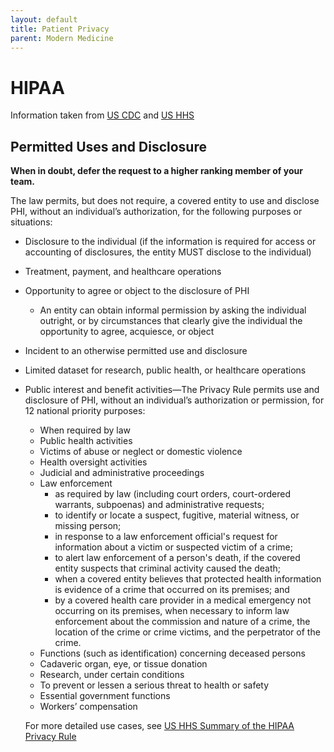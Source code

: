```yaml
---
layout: default
title: Patient Privacy
parent: Modern Medicine
---
```


# HIPAA
Information taken from [US CDC](https://www.cdc.gov/phlp/publications/topic/hipaa.html) and [US HHS](https://www.hhs.gov/hipaa/for-professionals/privacy/laws-regulations/index.html)

## Permitted Uses and Disclosure

**When in doubt, defer the request to a higher ranking member of your team.**

The law permits, but does not require, a covered entity to use and disclose PHI, without an individual’s authorization, for the following purposes or situations:

- Disclosure to the individual (if the information is required for access or accounting of disclosures, the entity MUST disclose to the individual)
- Treatment, payment, and healthcare operations
- Opportunity to agree or object to the disclosure of PHI
  - An entity can obtain informal permission by asking the individual outright, or by circumstances that clearly give the individual the opportunity to agree, acquiesce, or object
- Incident to an otherwise permitted use and disclosure
- Limited dataset for research, public health, or healthcare operations
- Public interest and benefit activities—The Privacy Rule permits use and disclosure of PHI, without an individual’s authorization or permission, for 12 national priority purposes:
  - When required by law
  - Public health activities
  - Victims of abuse or neglect or domestic violence
  - Health oversight activities
  - Judicial and administrative proceedings
  - Law enforcement
    - as required by law (including court orders, court-ordered warrants, subpoenas) and administrative requests; 
    - to identify or locate a suspect, fugitive, material witness, or missing person; 
    - in response to a law enforcement official's request for information about a victim or suspected victim of a crime; 
    - to alert law enforcement of a person's death, if the covered entity suspects that criminal activity caused the death; 
    - when a covered entity believes that protected health information is evidence of a crime that occurred on its premises; and 
    - by a covered health care provider in a medical emergency not occurring on its premises, when necessary to inform law enforcement about the commission and nature of a crime, the location of the crime or crime victims, and the perpetrator of the crime.
  - Functions (such as identification) concerning deceased persons
  - Cadaveric organ, eye, or tissue donation
  - Research, under certain conditions
  - To prevent or lessen a serious threat to health or safety
  - Essential government functions
  - Workers’ compensation

  For more detailed use cases, see [US HHS Summary of the HIPAA Privacy Rule](https://www.hhs.gov/hipaa/for-professionals/privacy/laws-regulations/index.html)
